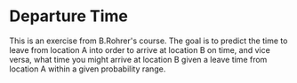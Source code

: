 #  Departure Time #
This is an exercise from B.Rohrer's course. The goal is to predict the time to leave from location A into order to arrive 
at location B on time, and vice versa, what time you might arrive at location B given a leave time from location A within 
a given probability range.
